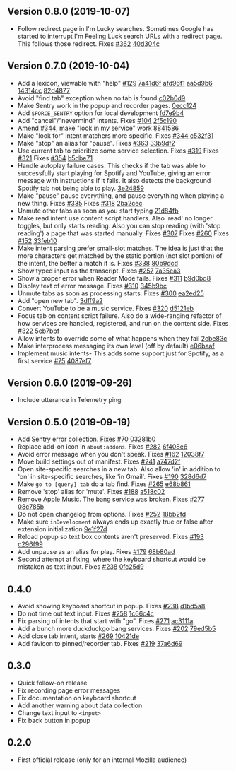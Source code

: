 ## Version 0.8.0 (2019-10-07)

- Follow redirect page in I'm Lucky searches. Sometimes Google has started to interrupt I'm Feeling Luck search URLs with a redirect page. This follows those redirect. Fixes [#362](https://github.com/mozilla-services/screenshots/issues/362) [40d304c](https://github.com/mozilla-services/screenshots/commit/40d304c)

## Version 0.7.0 (2019-10-04)

- Add a lexicon, viewable with "help" [#129](https://github.com/mozilla-services/screenshots/issues/129) [7a41d6f](https://github.com/mozilla-services/screenshots/commit/7a41d6f) [afd96f1](https://github.com/mozilla-services/screenshots/commit/afd96f1) [aa5d9b6](https://github.com/mozilla-services/screenshots/commit/aa5d9b6) [14314cc](https://github.com/mozilla-services/screenshots/commit/14314cc) [82d4877](https://github.com/mozilla-services/screenshots/commit/82d4877)
- Avoid "find tab" exception when no tab is found [c02b0d9](https://github.com/mozilla-services/screenshots/commit/c02b0d9)
- Make Sentry work in the popup and recorder pages. [0ecc124](https://github.com/mozilla-services/screenshots/commit/0ecc124)
- Add `$FORCE_SENTRY` option for local development [fd7e9b4](https://github.com/mozilla-services/screenshots/commit/fd7e9b4)
- Add "cancel"/"nevermind" intents. Fixes [#104](https://github.com/mozilla-services/screenshots/issues/104) [2f5c190](https://github.com/mozilla-services/screenshots/commit/2f5c190)
- Amend [#344](https://github.com/mozilla-services/screenshots/issues/344), make "look in my service" work [8841586](https://github.com/mozilla-services/screenshots/commit/8841586)
- Make "look for" intent matchers more specific. Fixes [#344](https://github.com/mozilla-services/screenshots/issues/344) [c532f31](https://github.com/mozilla-services/screenshots/commit/c532f31)
- Make "stop" an alias for "pause". Fixes [#363](https://github.com/mozilla-services/screenshots/issues/363) [33b9df2](https://github.com/mozilla-services/screenshots/commit/33b9df2)
- Use current tab to prioritize some service selection. Fixes [#319](https://github.com/mozilla-services/screenshots/issues/319) Fixes [#321](https://github.com/mozilla-services/screenshots/issues/321) Fixes [#354](https://github.com/mozilla-services/screenshots/issues/354) [b5dbe71](https://github.com/mozilla-services/screenshots/commit/b5dbe71)
- Handle autoplay failure cases. This checks if the tab was able to successfully start playing for Spotify and YouTube, giving an error message with instructions if it fails. It also detects the background Spotify tab not being able to play. [3e24859](https://github.com/mozilla-services/screenshots/commit/3e24859)
- Make "pause" pause everything, and pause everything when playing a new thing. Fixes [#335](https://github.com/mozilla-services/screenshots/issues/335) Fixes [#318](https://github.com/mozilla-services/screenshots/issues/318) [2ba2cec](https://github.com/mozilla-services/screenshots/commit/2ba2cec)
- Unmute other tabs as soon as you start typing [21d84fb](https://github.com/mozilla-services/screenshots/commit/21d84fb)
- Make read intent use content script handlers. Also 'read' no longer toggles, but only starts reading. Also you can stop reading (with 'stop reading') a page that was started manually. Fixes [#307](https://github.com/mozilla-services/screenshots/issues/307) Fixes [#260](https://github.com/mozilla-services/screenshots/issues/260) Fixes [#152](https://github.com/mozilla-services/screenshots/issues/152) [33feb10](https://github.com/mozilla-services/screenshots/commit/33feb10)
- Make intent parsing prefer small-slot matches. The idea is just that the more characters get matched by the static portion (not slot portion) of the intent, the better a match it is. Fixes [#338](https://github.com/mozilla-services/screenshots/issues/338) [80b9dcd](https://github.com/mozilla-services/screenshots/commit/80b9dcd)
- Show typed input as the transcript. Fixes [#257](https://github.com/mozilla-services/screenshots/issues/257) [7a35ea3](https://github.com/mozilla-services/screenshots/commit/7a35ea3)
- Show a proper error when Reader Mode fails. Fixes [#311](https://github.com/mozilla-services/screenshots/issues/311) [b9d0bd8](https://github.com/mozilla-services/screenshots/commit/b9d0bd8)
- Display text of error message. Fixes [#310](https://github.com/mozilla-services/screenshots/issues/310) [345b9bc](https://github.com/mozilla-services/screenshots/commit/345b9bc)
- Unmute tabs as soon as processing starts. Fixes [#300](https://github.com/mozilla-services/screenshots/issues/300) [ea2ed25](https://github.com/mozilla-services/screenshots/commit/ea2ed25)
- Add "open new tab". [3dff9a2](https://github.com/mozilla-services/screenshots/commit/3dff9a2)
- Convert YouTube to be a music service. Fixes [#320](https://github.com/mozilla-services/screenshots/issues/320) [d5121eb](https://github.com/mozilla-services/screenshots/commit/d5121eb)
- Focus tab on content script failure. Also do a wide-ranging refactor of how services are handled, registered, and run on the content side. Fixes [#322](https://github.com/mozilla-services/screenshots/issues/322) [5eb7bbf](https://github.com/mozilla-services/screenshots/commit/5eb7bbf)
- Allow intents to override some of what happens when they fail [2cbe83c](https://github.com/mozilla-services/screenshots/commit/2cbe83c)
- Make interprocess messaging its own level (off by default) [e06baaf](https://github.com/mozilla-services/screenshots/commit/e06baaf)
- Implement music intents- This adds some support just for Spotify, as a first service [#75](https://github.com/mozilla-services/screenshots/issues/75) [4087ef7](https://github.com/mozilla-services/screenshots/commit/4087ef7)

## Version 0.6.0 (2019-09-26)

- Include utterance in Telemetry ping

## Version 0.5.0 (2019-09-19)

- Add Sentry error collection. Fixes [#70](https://github.com/mozilla-services/screenshots/issues/70) [03281b0](https://github.com/mozilla-services/screenshots/commit/03281b0)
- Replace add-on icon in `about:addons`. Fixes [#282](https://github.com/mozilla-services/screenshots/issues/282) [6f408e6](https://github.com/mozilla-services/screenshots/commit/6f408e6)
- Avoid error message when you don't speak. Fixes [#162](https://github.com/mozilla-services/screenshots/issues/162) [12038f7](https://github.com/mozilla-services/screenshots/commit/12038f7)
- Move build settings out of manifest. Fixes [#241](https://github.com/mozilla-services/screenshots/issues/241) [a747d2f](https://github.com/mozilla-services/screenshots/commit/a747d2f)
- Open site-specific searches in a new tab. Also allow 'in' in addition to 'on' in site-specific searches, like 'in Gmail'. Fixes [#190](https://github.com/mozilla-services/screenshots/issues/190) [328d6d7](https://github.com/mozilla-services/screenshots/commit/328d6d7)
- Make `go to [query] tab` do a tab find. Fixes [#265](https://github.com/mozilla-services/screenshots/issues/265) [e68b861](https://github.com/mozilla-services/screenshots/commit/e68b861)
- Remove 'stop' alias for 'mute'. Fixes [#188](https://github.com/mozilla-services/screenshots/issues/188) [a518c02](https://github.com/mozilla-services/screenshots/commit/a518c02)
- Remove Apple Music. The bang service was broken. Fixes [#277](https://github.com/mozilla-services/screenshots/issues/277) [08c785b](https://github.com/mozilla-services/screenshots/commit/08c785b)
- Do not open changelog from options. Fixes [#252](https://github.com/mozilla-services/screenshots/issues/252) [18bb2fd](https://github.com/mozilla-services/screenshots/commit/18bb2fd)
- Make sure `inDevelopment` always ends up exactly true or false after extension initialization [9e1f27d](https://github.com/mozilla-services/screenshots/commit/9e1f27d)
- Reload popup so text box contents aren't preserved. Fixes [#193](https://github.com/mozilla-services/screenshots/issues/193) [c296f99](https://github.com/mozilla-services/screenshots/commit/c296f99)
- Add unpause as an alias for play. Fixes [#179](https://github.com/mozilla-services/screenshots/issues/179) [68b80ad](https://github.com/mozilla-services/screenshots/commit/68b80ad)
- Second attempt at fixing, where the keyboard shortcut would be mistaken as text input. Fixes [#238](https://github.com/mozilla-services/screenshots/issues/238) [0fc25d9](https://github.com/mozilla-services/screenshots/commit/0fc25d9)

## 0.4.0

- Avoid showing keyboard shortcut in popup. Fixes [#238](https://github.com/mozilla-services/screenshots/issues/238) [d1bd5a8](https://github.com/mozilla-services/screenshots/commit/d1bd5a8)
- Do not time out text input. Fixes [#258](https://github.com/mozilla-services/screenshots/issues/258) [1c66c4c](https://github.com/mozilla-services/screenshots/commit/1c66c4c)
- Fix parsing of intents that start with "go". Fixes [#271](https://github.com/mozilla-services/screenshots/issues/271) [ac3111a](https://github.com/mozilla-services/screenshots/commit/ac3111a)
- Add a bunch more duckduckgo bang services. Fixes [#202](https://github.com/mozilla-services/screenshots/issues/202) [79ed5b5](https://github.com/mozilla-services/screenshots/commit/79ed5b5)
- Add close tab intent, starts [#269](https://github.com/mozilla-services/screenshots/issues/269) [10421de](https://github.com/mozilla-services/screenshots/commit/10421de)
- Add favicon to pinned/recorder tab. Fixes [#219](https://github.com/mozilla-services/screenshots/issues/219) [37a6d69](https://github.com/mozilla-services/screenshots/commit/37a6d69)

## 0.3.0

- Quick follow-on release
- Fix recording page error messages
- Fix documentation on keyboard shortcut
- Add another warning about data collection
- Change text input to `<input>`
- Fix back button in popup

## 0.2.0

- First official release (only for an internal Mozilla audience)
